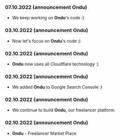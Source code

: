 ### 07.10.2022 (announcement Ondu)
- We keep working on **Ondu**'s code :)

### 03.10.2022 (announcement Ondu)
- Now let's focus on **Ondu**'s code :)

### 02.10.2022 (announcement Ondu)
- **Ondu** now uses all Cloudflare technology :)

### 02.10.2022 (announcement Ondu)
- We added **Ondu** to Google Search Console :)

### 02.10.2022 (announcement Ondu)
- We continue to build **Ondu**, our freelancer platform.

### 02.10.2022 (announcement Ondu)
- **Ondu** - Freelancer Market Place
